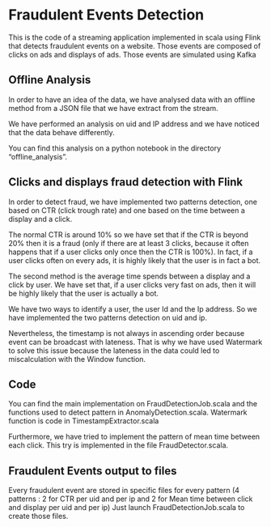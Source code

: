 # Fraudulent Events Detection

This is the code of a streaming application implemented in scala using Flink that detects fraudulent events on a website. Those events are composed of clicks on ads and displays of ads.
Those events are simulated using Kafka 
## Offline Analysis

In order to have an idea of the data, we have analysed data with an offline method from a JSON file that we have extract from the stream.

We have performed an analysis on uid and IP address and we have noticed that the data behave differently.

You can find this analysis on a python notebook in the directory “offline_analysis”. 

## Clicks and displays fraud detection with Flink

In order to detect fraud, we have implemented two patterns detection, one based on CTR (click trough rate) and one based on the time between a display and a click.

The normal CTR is around 10% so we have set that if the CTR is beyond 20% then it is a fraud (only if there are at least 3 clicks, because it often happens that if a user clicks only once then the CTR is 100%). In fact, if a user clicks often on every ads, it is highly likely that the user is in fact a bot.

The second method is the average time spends between a display and a click by user. We have set that, if a user clicks very fast on ads, then it will be highly likely that the user is actually a bot.

We have two ways to identify a user, the user Id and the Ip address. So we have implemented the two patterns detection on uid and ip.

Nevertheless, the timestamp is not always in ascending order because event can be broadcast with lateness. That is why we have used Watermark to solve this issue because the lateness in the data could led to miscalculation with the Window function.

## Code

You can find the main implementation on FraudDetectionJob.scala and the functions used to detect pattern in AnomalyDetection.scala. Watermark function is code in TimestampExtractor.scala

Furthermore, we have tried to implement the pattern of mean time between each click. This try is implemented in the file FraudDetector.scala. 

## Fraudulent Events output to files

Every fraudulent event are stored in specific files for every pattern (4 patterns : 2 for CTR per uid and per ip and 2 for Mean time between click and display per uid and per ip)
Just launch FraudDetectionJob.scala to create those files.
